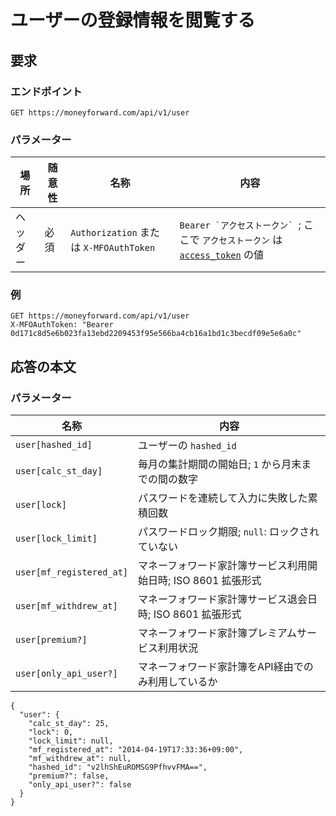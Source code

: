 # ユーザーの登録情報を閲覧する

## 要求

### エンドポイント

```
GET https://moneyforward.com/api/v1/user
```

### パラメーター

場所 | 随意性 | 名称 | 内容
---- | ---- | ---- | ---
ヘッダー | 必須 | `Authorization` または `X-MFOAuthToken` | ```Bearer `アクセストークン` ```; ここで `アクセストークン` は [`access_token`](token.md) の値

### 例

```
GET https://moneyforward.com/api/v1/user
X-MFOAuthToken: "Bearer 0d171c8d5e6b023fa13ebd2209453f95e566ba4cb16a1bd1c3becdf09e5e6a0c"
```

## 応答の本文

### パラメーター

名称 | 内容
---- | ---
`user[hashed_id]` | ユーザーの `hashed_id`
`user[calc_st_day]` | 毎月の集計期間の開始日; `1` から月末までの間の数字
`user[lock]` | パスワードを連続して入力に失敗した累積回数
`user[lock_limit]` | パスワードロック期限; `null`: ロックされていない
`user[mf_registered_at]` | マネーフォワード家計簿サービス利用開始日時; ISO 8601 拡張形式
`user[mf_withdrew_at]` | マネーフォワード家計簿サービス退会日時; ISO 8601 拡張形式
`user[premium?]` | マネーフォワード家計簿プレミアムサービス利用状況
`user[only_api_user?]` | マネーフォワード家計簿をAPI経由でのみ利用しているか

```
{
  "user": {
    "calc_st_day": 25,
    "lock": 0,
    "lock_limit": null,
    "mf_registered_at": "2014-04-19T17:33:36+09:00",
    "mf_withdrew_at": null,
    "hashed_id": "v2lhShEuROMSG9PfhvvFMA==",
    "premium?": false,
    "only_api_user?": false
  }
}
```
